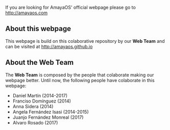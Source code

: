 If you are looking for AmayaOS' official webpage please go to http://amayaos.com

## About this webpage

This webpage is build on this colaborative repository by our **Web Team** and can be visited at http://amayaos.github.io

## About the Web Team

The **Web Team** is composed by the people that colaborate making our webpage better. Until now, the following people
have colaborate in this webpage:
* Daniel Martín (2014-2017)
* Franciso Domínguez (2014)
* Anna Sidera (2014)
* Angela Fernández Isasi (2014-2015)
* Juanjo Fernández Monreal (2017)
* Alvaro Rosado (2017)

